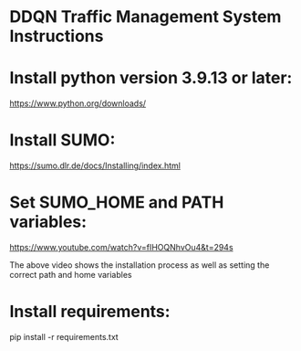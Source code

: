 # DDQN Traffic Management System Instructions

# Install python version 3.9.13 or later:
https://www.python.org/downloads/

# Install SUMO:
https://sumo.dlr.de/docs/Installing/index.html

# Set SUMO_HOME and PATH variables:
https://www.youtube.com/watch?v=fIHOQNhvOu4&t=294s

The above video shows the installation process as well as setting the correct path and home variables

# Install requirements:

pip install -r requirements.txt


